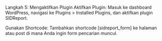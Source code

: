 Langkah 5: Mengaktifkan Plugin
Aktifkan Plugin: Masuk ke dashboard WordPress, navigasi ke Plugins > Installed Plugins, dan aktifkan plugin SIDReport.

Gunakan Shortcode: Tambahkan shortcode [sidreport_form] ke halaman atau post di mana Anda ingin form pencarian muncul.
